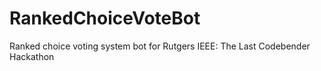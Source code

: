 # RankedChoiceVoteBot
Ranked choice voting system bot for Rutgers IEEE: The Last Codebender Hackathon
